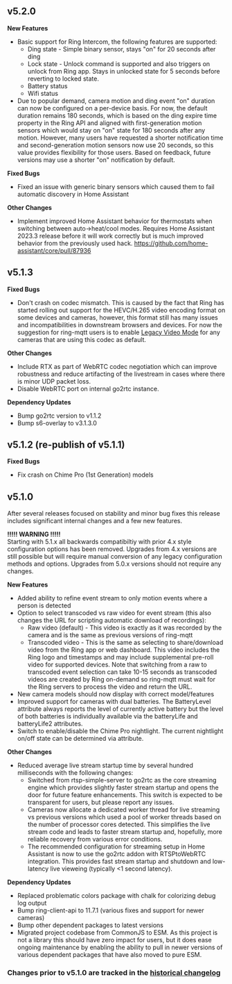 ## v5.2.0
**New Features**
- Basic support for Ring Intercom, the following features are supported:
  - Ding state - Simple binary sensor, stays "on" for 20 seconds after ding
  - Lock state - Unlock command is supported and also triggers on unlock from Ring app.  Stays in unlocked state for 5 seconds before reverting to locked state.
  - Battery status
  - Wifi status
- Due to popular demand, camera motion and ding event "on" duration can now be configured on a per-device basis.  For now, the default duration remains 180 seconds, which is based on the ding expire time property in the Ring API and aligned with first-generation motion sensors which would stay on "on" state for 180 seconds after any motion.  However, many users have requested a shorter notification time and second-generation motion sensors now use 20 seconds, so this value provides flexibility for those users.  Based on feedback, future versions may use a shorter "on" notification by default.

**Fixed Bugs**
- Fixed an issue with generic binary sensors which caused them to fail automatic discovery in Home Assistant

**Other Changes**
- Implement improved Home Assistant behavior for thermostats when switching between auto->heat/cool modes.  Requires Home Assistant 2023.3 release before it will work correctly but is much improved behavior from the previously used hack.  https://github.com/home-assistant/core/pull/87936

## v5.1.3
**Fixed Bugs**
- Don't crash on codec mismatch.  This is caused by the fact that Ring has started rolling out support for the HEVC/H.265 video encoding format on some devices and cameras, however, this format still has many issues and incompatibilities in downstream browsers and devices.  For now the suggestion for ring-mqtt users is to enable [Legacy Video Mode](https://support.ring.com/hc/en-us/articles/4417503172116-Legacy-Video-Mode-) for any cameras that are using this codec as default.

**Other Changes**
- Include RTX as part of WebRTC codec negotiation which can improve robustness and reduce artifacting of the livestream in cases where there is minor UDP packet loss.
- Disable WebRTC port on internal go2rtc instance.

**Dependency Updates**
- Bump go2rtc version to v1.1.2
- Bump s6-overlay to v3.1.3.0

## v5.1.2 (re-publish of v5.1.1)
**Fixed Bugs**  
- Fix crash on Chime Pro (1st Generation) models

## v5.1.0
After several releases focused on stability and minor bug fixes this release includes significant internal changes and a few new features.

**!!!!! WARNING !!!!!**  
Starting with 5.1.x all backwards compatibiltiy with prior 4.x style configuration options has been removed.  Upgrades from 4.x versions are still possible but will require manual conversion of any legacy configuration methods and options.  Upgrades from 5.0.x versions should not require any changes.

**New Features**  
- Added ability to refine event stream to only motion events where a person is detected
- Option to select transcoded vs raw video for event stream (this also changes the URL for scripting automatic download of recordings):
  - Raw video (default) - This video is exactly as it was recorded by the camera and is the same as previous versions of ring-mqtt
  - Transcoded video - This is the same as selecting to share/download video from the Ring app or web dashboard.  This video includes the Ring logo and timestamps and may include supplemental pre-roll video for supported devices.  Note that switching from a raw to transcoded event selection can take 10-15 seconds as transcoded videos are created by Ring on-demand so ring-mqtt must wait for the Ring servers to process the video and return the URL.
- New camera models should now display with correct model/features
- Improved support for cameras with dual batteries.  The BatteryLevel attribute always reports the level of currently active battery but the level of both batteries is individually available via the batteryLife and batteryLife2 attributes.
- Switch to enable/disable the Chime Pro nightlight.  The current nightlight on/off state can be determined via attribute.

**Other Changes**  
- Reduced average live stream startup time by several hundred milliseconds with the following changes:
  - Switched from rtsp-simple-server to go2rtc as the core streaming engine which provides slightly faster stream startup and opens the door for future feature enhancements.  This switch is expected to be transparent for users, but please report any issues.
  - Cameras now allocate a dedicated worker thread for live streaming vs previous versions which used a pool of worker threads based on the number of processor cores detected.  This simplifies the live stream code and leads to faster stream startup and, hopefully, more reliable recovery from various error conditions.
  - The recommended configuration for streaming setup in Home Assistant is now to use the go2rtc addon with RTSPtoWebRTC integration.  This provides fast stream startup and shutdown and low-latency live vieweing (typically <1 second latency).

**Dependency Updates**  
- Replaced problematic colors package with chalk for colorizing debug log output
- Bump ring-client-api to 11.7.1 (various fixes and support for newer cameras)
- Bump other dependent packages to latest versions
- Migrated project codebase from CommonJS to ESM.  As this project is not a library this should have zero impact for users, but it does ease ongoing maintenance by enabling the ability to pull in newer versions of various dependent packages that have also moved to pure ESM.

### Changes prior to v5.1.0 are tracked in the [historical changelog](https://github.com/tsightler/ring-mqtt/blob/main/docs/CHANGELOG-HIST.md)
